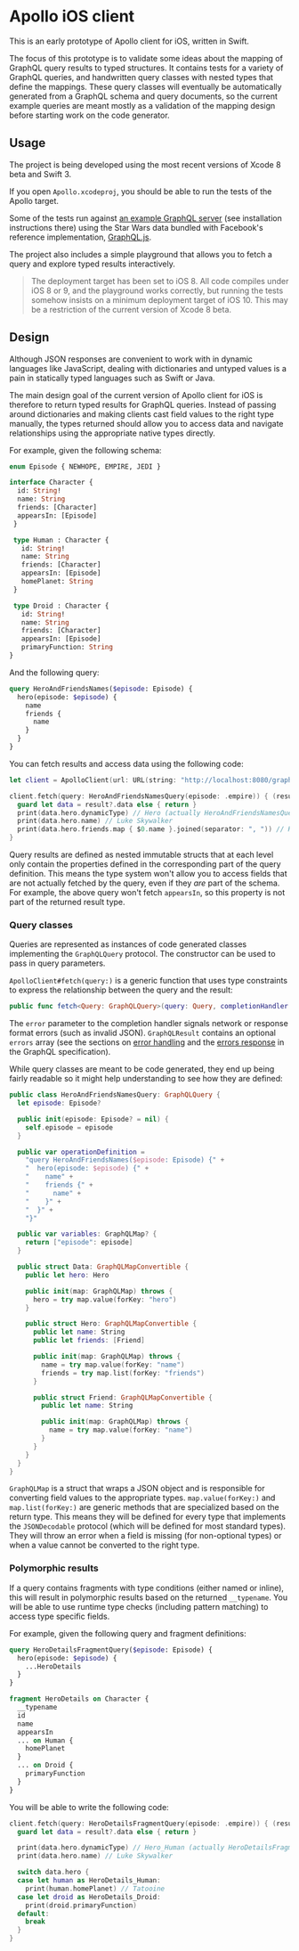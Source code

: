 # Apollo iOS client

This is an early prototype of Apollo client for iOS, written in Swift.

The focus of this prototype is to validate some ideas about the mapping of GraphQL query results to typed structures. It contains tests for a variety of GraphQL queries, and handwritten query classes with nested types that define the mappings. These query classes will eventually be automatically generated from a GraphQL schema and query documents, so the current example queries are meant mostly as a validation of the mapping design before starting work on the code generator.

## Usage

The project is being developed using the most recent versions of Xcode 8 beta and Swift 3.

If you open `Apollo.xcodeproj`, you should be able to run the tests of the Apollo target.

Some of the tests run against [an example GraphQL server](https://github.com/jahewson/graphql-starwars) (see installation instructions there) using the Star Wars data bundled with Facebook's reference implementation, [GraphQL.js](https://github.com/graphql/graphql-js).

The project also includes a simple playground that allows you to fetch a query and explore typed results interactively.

> The deployment target has been set to iOS 8. All code compiles under iOS 8 or 9, and the playground works correctly, but running the tests somehow insists on a minimum deployment target of iOS 10. This may be a restriction of the current version of Xcode 8 beta.

## Design

Although JSON responses are convenient to work with in dynamic languages like JavaScript, dealing with dictionaries and untyped values is a pain in statically typed languages such as Swift or Java.

The main design goal of the current version of Apollo client for iOS is therefore to return typed results for GraphQL queries. Instead of passing around dictionaries and making clients cast field values to the right type manually, the types returned should allow you to access data and navigate relationships using the appropriate native types directly.

For example, given the following schema:

```graphql
enum Episode { NEWHOPE, EMPIRE, JEDI }

interface Character {
  id: String!
  name: String
  friends: [Character]
  appearsIn: [Episode]
 }

 type Human : Character {
   id: String!
   name: String
   friends: [Character]
   appearsIn: [Episode]
   homePlanet: String
 }

 type Droid : Character {
   id: String!
   name: String
   friends: [Character]
   appearsIn: [Episode]
   primaryFunction: String
}
```

And the following query:

```graphql
query HeroAndFriendsNames($episode: Episode) {
  hero(episode: $episode) {
    name
    friends {
      name
    }
  }
}
```

You can fetch results and access data using the following code:

```swift
let client = ApolloClient(url: URL(string: "http://localhost:8080/graphql")!)

client.fetch(query: HeroAndFriendsNamesQuery(episode: .empire)) { (result, error) in
  guard let data = result?.data else { return }
  print(data.hero.dynamicType) // Hero (actually HeroAndFriendsNamesQuery.Data.Hero)
  print(data.hero.name) // Luke Skywalker
  print(data.hero.friends.map { $0.name }.joined(separator: ", ")) // Han Solo, Leia Organa, C-3PO, R2-D2
}
```

Query results are defined as nested immutable structs that at each level only contain the properties defined in the corresponding part of the query definition. This means the type system won't allow you to access fields that are not actually fetched by the query, even if they *are* part of the schema. For example, the above query won't fetch `appearsIn`, so this property is not part of the returned result type.

### Query classes

Queries are represented as instances of code generated classes implementing the `GraphQLQuery` protocol. The constructor can be used to pass in query parameters.

`ApolloClient#fetch(query:)` is a generic function that uses type constraints to express the relationship between the query and the  result:

```swift
public func fetch<Query: GraphQLQuery>(query: Query, completionHandler: (result: GraphQLResult<Query.Data>?, error: ErrorProtocol?) -> Void)
```

The `error` parameter to the completion handler signals network or response format errors (such as invalid JSON). `GraphQLResult` contains an optional `errors` array (see the sections on [error handling](https://facebook.github.io/graphql/#sec-Error-handling) and the [errors response](https://facebook.github.io/graphql/#sec-Errors) in the GraphQL specification).

While query classes are meant to be code generated, they end up being fairly readable so it might help understanding to see how they are defined:

```swift
public class HeroAndFriendsNamesQuery: GraphQLQuery {
  let episode: Episode?

  public init(episode: Episode? = nil) {
    self.episode = episode
  }

  public var operationDefinition =
    "query HeroAndFriendsNames($episode: Episode) {" +
    "  hero(episode: $episode) {" +
    "    name" +
    "    friends {" +
    "      name" +
    "    }" +
    "  }" +
    "}"

  public var variables: GraphQLMap? {
    return ["episode": episode]
  }

  public struct Data: GraphQLMapConvertible {
    public let hero: Hero

    public init(map: GraphQLMap) throws {
      hero = try map.value(forKey: "hero")
    }

    public struct Hero: GraphQLMapConvertible {
      public let name: String
      public let friends: [Friend]

      public init(map: GraphQLMap) throws {
        name = try map.value(forKey: "name")
        friends = try map.list(forKey: "friends")
      }

      public struct Friend: GraphQLMapConvertible {
        public let name: String

        public init(map: GraphQLMap) throws {
          name = try map.value(forKey: "name")
        }
      }
    }
  }
}
```

`GraphQLMap` is a struct that wraps a JSON object and is responsible for converting field values to the appropriate types. `map.value(forKey:)` and `map.list(forKey:)` are generic methods that are specialized based on the return type. This means they will be defined for every type that implements the `JSONDecodable` protocol (which will be defined for most standard types). They will throw an error when a field is missing (for non-optional types) or when a value cannot be converted to the right type.

### Polymorphic results

If a query contains fragments with type conditions (either named or inline), this will result in polymorphic results based on the returned `__typename`. You will be able to use runtime type checks (including pattern matching) to access type specific fields.

For example, given the following query and fragment definitions:

```graphql
query HeroDetailsFragmentQuery($episode: Episode) {
  hero(episode: $episode) {
    ...HeroDetails
  }
}

fragment HeroDetails on Character {
  __typename
  id
  name
  appearsIn
  ... on Human {
    homePlanet
  }
  ... on Droid {
    primaryFunction
  }
}
```

You will be able to write the following code:

```swift
client.fetch(query: HeroDetailsFragmentQuery(episode: .empire)) { (result, error) in
  guard let data = result?.data else { return }

  print(data.hero.dynamicType) // Hero_Human (actually HeroDetailsFragmentQuery.Data.Hero_Human)
  print(data.hero.name) // Luke Skywalker

  switch data.hero {
  case let human as HeroDetails_Human:
    print(human.homePlanet) // Tatooine
  case let droid as HeroDetails_Droid:
    print(droid.primaryFunction)
  default:
    break
  }
}
```
